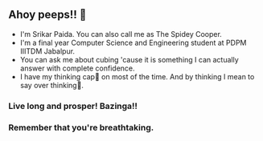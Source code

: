 ## Ahoy peeps!! 👋

- I'm Srikar Paida. You can also call me as The Spidey Cooper.
- I'm a final year Computer Science and Engineering student at PDPM IIITDM Jabalpur.
- You can ask me about cubing 'cause it is something I can actually answer with complete confidence.
- I have my thinking cap🤔 on most of the time. And by thinking I mean to say over thinking💬.

### Live long and prosper! Bazinga!!
### Remember that you're breathtaking.

<!--
**thesrikarpaida/thesrikarpaida** is a ✨ _special_ ✨ repository because its `README.md` (this file) appears on your GitHub profile.

Here are some ideas to get you started:

- 🔭 I’m currently working on ...
- 🌱 I’m currently learning ...
- 👯 I’m looking to collaborate on ...
-  I’m looking for help with ...
-  Ask me about ...
- 📫 How to reach me: ...
- 😄 Pronouns: ...
- ⚡ Fun fact: ...
-->
